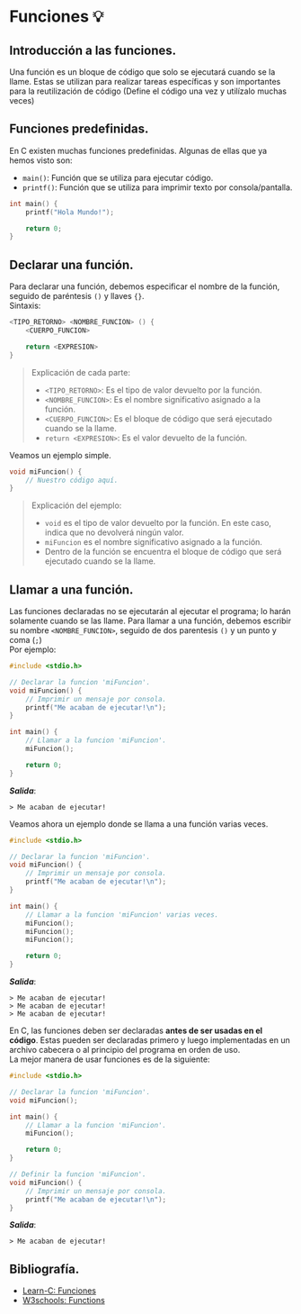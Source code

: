 # Funciones 💡
## Introducción a las funciones.
Una función es un bloque de código que solo se ejecutará cuando se la llame. Estas se utilizan para realizar tareas específicas y son importantes para la reutilización de código (Define el código una vez y utilízalo muchas veces)

## Funciones predefinidas.
En C existen muchas funciones predefinidas. Algunas de ellas que ya hemos visto son:
- `main()`: Función que se utiliza para ejecutar código.
- `printf()`: Función que se utiliza para imprimir texto por consola/pantalla.
```c
int main() {
    printf("Hola Mundo!");

    return 0;
}
```

## Declarar una función.
Para declarar una función, debemos especificar el nombre de la función, seguido de paréntesis `()` y llaves `{}`.<br>
Sintaxis:
```c
<TIPO_RETORNO> <NOMBRE_FUNCION> () {
    <CUERPO_FUNCION>

    return <EXPRESION>
}
```
> Explicación de cada parte:
> - `<TIPO_RETORNO>`: Es el tipo de valor devuelto por la función.
> - `<NOMBRE_FUNCION>`: Es el nombre significativo asignado a la función.
> - `<CUERPO_FUNCION>`: Es el bloque de código que será ejecutado cuando se la llame.
> - `return <EXPRESION>`: Es el valor devuelto de la función. 

Veamos un ejemplo simple.
```c
void miFuncion() {
    // Nuestro código aquí.
}
```
> Explicación del ejemplo:
> - `void` es el tipo de valor devuelto por la función. En este caso, indica que no devolverá ningún valor.
> - `miFuncion` es el nombre significativo asignado a la función.
> - Dentro de la función se encuentra el bloque de código que será ejecutado cuando se la llame.

## Llamar a una función.
Las funciones declaradas no se ejecutarán al ejecutar el programa; lo harán solamente cuando se las llame. Para llamar a una función, debemos escribir su nombre `<NOMBRE_FUNCION>`, seguido de dos parentesis `()` y un punto y coma (`;`)<br>
Por ejemplo:
```c
#include <stdio.h>

// Declarar la funcion 'miFuncion'.
void miFuncion() {
    // Imprimir un mensaje por consola.
    printf("Me acaban de ejecutar!\n");
}

int main() {
    // Llamar a la funcion 'miFuncion'.
    miFuncion();

    return 0;
}
```
***Salida***:
```
> Me acaban de ejecutar!
```

Veamos ahora un ejemplo donde se llama a una función varias veces.
```c
#include <stdio.h>

// Declarar la funcion 'miFuncion'.
void miFuncion() {
    // Imprimir un mensaje por consola.
    printf("Me acaban de ejecutar!\n");
}

int main() {
    // Llamar a la funcion 'miFuncion' varias veces.
    miFuncion();
    miFuncion();
    miFuncion();

    return 0;
}
```
***Salida***:
```
> Me acaban de ejecutar!
> Me acaban de ejecutar!
> Me acaban de ejecutar!
```

En C, las funciones deben ser declaradas **antes de ser usadas en el código**. Estas pueden ser declaradas primero y luego implementadas en un archivo cabecera o al principio del programa en orden de uso.<br>
La mejor manera de usar funciones es de la siguiente:
```c
#include <stdio.h>

// Declarar la funcion 'miFuncion'.
void miFuncion();

int main() {
    // Llamar a la funcion 'miFuncion'.
    miFuncion();

    return 0;
}

// Definir la funcion 'miFuncion'.
void miFuncion() {
    // Imprimir un mensaje por consola.
    printf("Me acaban de ejecutar!\n");
}
```
***Salida***:
```
> Me acaban de ejecutar!
```

## Bibliografía.
- [Learn-C: Funciones](https://www.learn-c.org/es/Functions)
- [W3schools: Functions](https://www.w3schools.com/c/c_functions.php)